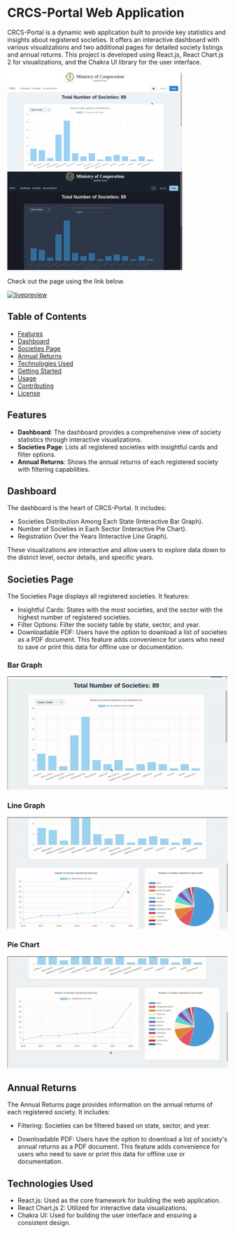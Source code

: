 # CRCS-Portal Web Application

CRCS-Portal is a dynamic web application built to provide key statistics and insights about registered societies. It offers an interactive dashboard with various visualizations and two additional pages for detailed society listings and annual returns. This project is developed using React.js, React Chart.js 2 for visualizations, and the Chakra UI library for the user interface.

![Home Page](./screenshots/sm/home-page.jpg) ![Home Page Dark](./screenshots/sm/home-page-dark.jpg)

Check out the page using the link below.

[![livepreview](https://img.shields.io/badge/'live%20preview'-20B2AA?style=for-the-badge)](https://mokshagnav.github.io/crcs-portal/)

## Table of Contents

- [Features](#features)
- [Dashboard](#dashboard)
- [Societies Page](#societies-page)
- [Annual Returns](#annual-returns)
- [Technologies Used](#technologies-used)
- [Getting Started](#getting-started)
- [Usage](#usage)
- [Contributing](#contributing)
- [License](#license)

## Features

- **Dashboard**: The dashboard provides a comprehensive view of society statistics through interactive visualizations.
- **Societies Page**: Lists all registered societies with insightful cards and filter options.
- **Annual Returns**: Shows the annual returns of each registered society with filtering capabilities.

## Dashboard

The dashboard is the heart of CRCS-Portal. It includes:

- Societies Distribution Among Each State (Interactive Bar Graph).
- Number of Societies in Each Sector (Interactive Pie Chart).
- Registration Over the Years (Interactive Line Graph).

These visualizations are interactive and allow users to explore data down to the district level, sector details, and specific years.

## Societies Page

The Societies Page displays all registered societies. It features:

- Insightful Cards: States with the most societies, and the sector with the highest number of registered societies.
- Filter Options: Filter the society table by state, sector, and year.
- Downloadable PDF: Users have the option to download a list of societies as a PDF document. This feature adds convenience for users who need to save or print this data for offline use or documentation.

### Bar Graph

![Bar Graph](./screenshots/bar-graph.gif)

### Line Graph

![Line Graph](./screenshots/line-graph.gif)

### Pie Chart

![Pie Chart](./screenshots/pie-chart.gif)

## Annual Returns

The Annual Returns page provides information on the annual returns of each registered society. It includes:

- Filtering: Societies can be filtered based on state, sector, and year.

- Downloadable PDF: Users have the option to download a list of society's annual returns as a PDF document. This feature adds convenience for users who need to save or print this data for offline use or documentation.

## Technologies Used

- React.js: Used as the core framework for building the web application.
- React Chart.js 2: Utilized for interactive data visualizations.
- Chakra UI: Used for building the user interface and ensuring a consistent design.
